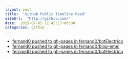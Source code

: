 ```yaml
---
layout: post
title:  "GitHub Public Timeline Feed"
siteUrl:  "http://github.com/"
date:  2025-07-05 11:45:17+00:00
categories: github
---
```

*  [fernand0 pushed to gh-pages in fernand0/botElectrico](https://github.com/fernand0/botElectrico/compare/302bc5dad4...744f3f443a)
*  [fernand0 pushed to gh-pages in fernand0/blog-emei](https://github.com/fernand0/blog-emei/compare/3d891865f0...9ef6b4e66e)
*  [fernand0 pushed to gh-pages in fernand0/botElectrico](https://github.com/fernand0/botElectrico/compare/15d128eb5f...ada051e805)
